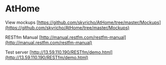 # AtHome

View mockups
[https://github.com/skyricho/AtHome/tree/master/Mockups](https://github.com/skyricho/AtHome/tree/master/Mockups)

RESTfm Manual
[http://manual.restfm.com/restfm-manual](http://manual.restfm.com/restfm-manual)

Test server
[http://13.59.110.190/RESTfm/demo.html](http://13.59.110.190/RESTfm/demo.html)
